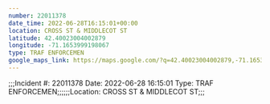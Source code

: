 ```yaml
---
number: 22011378
date_time: 2022-06-28T16:15:01+00:00
location: CROSS ST & MIDDLECOT ST
latitude: 42.40023004002879
longitude: -71.1653999198067
type: TRAF ENFORCEMEN
google_maps_link: https://maps.google.com/?q=42.40023004002879,-71.1653999198067
---
```


;;;Incident #: 22011378  Date: 2022-06-28 16:15:01   Type: TRAF ENFORCEMEN;;;;;;Location: CROSS ST & MIDDLECOT ST;;;
